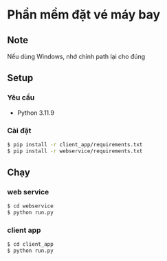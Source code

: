 # Phần mềm đặt vé máy bay

## Note
Nếu dùng Windows, nhớ chỉnh path lại cho đúng

## Setup
### Yêu cầu
- Python 3.11.9

### Cài đặt
```bash
$ pip install -r client_app/requirements.txt
$ pip install -r webservice/requirements.txt
```

## Chạy
### web service
```bash
$ cd webservice
$ python run.py
```

### client app
```bash
$ cd client_app
$ python run.py
```